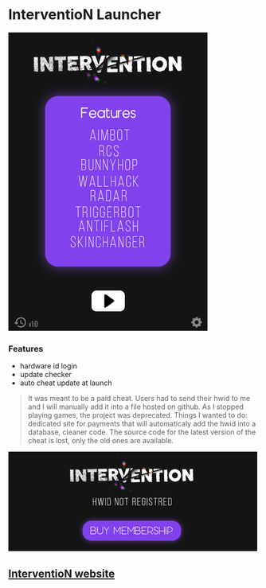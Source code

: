 # InterventioN Launcher

![](/screenshots/background.png)

### Features
- hardware id login
- update checker
- auto cheat update at launch

> It was meant to be a paid cheat. Users had to send their hwid to me and I will manually add it into a file hosted on github. As I stopped playing games, the project was deprecated. Things I wanted to do: dedicated site for payments that will automaticaly add the hwid into a database, cleaner code. The source code for the latest version of the cheat is lost, only the old ones are available.

![](/screenshots/hwid.png)

## [InterventioN website](http://intervention.atwebpages.com/)
